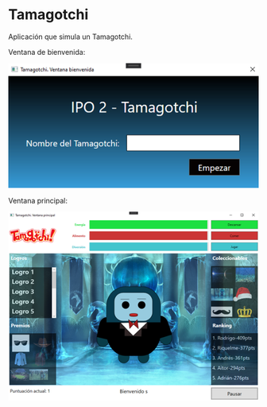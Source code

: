 # Tamagotchi
Aplicación que simula un Tamagotchi.

Ventana de bienvenida:

![image](https://raw.githubusercontent.com/CNDA29/Tamagotchi/main/Tamagotchi/VentanaBienvenida.png)

Ventana principal:

![image](https://raw.githubusercontent.com/CNDA29/Tamagotchi/main/Tamagotchi/VentanaPrincipal.png)